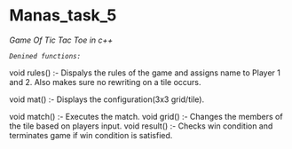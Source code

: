 # Manas_task_5

*Game Of Tic Tac Toe in c++* 


_`Denined functions:`_

void rules()    :- Dispalys the rules of the game and assigns name to Player 1 and 2. Also makes sure no rewriting on a tile occurs.

void mat()      :- Displays the configuration(3x3 grid/tile).

void match()    :- Executes the match.
void grid()     :- Changes the members of the tile based on players input.
void result()   :- Checks win condition and terminates game if win condition is satisfied.
